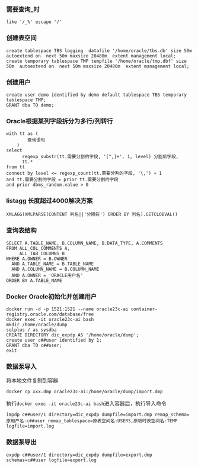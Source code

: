 ### 需要查询_时
~~~
like '/_%' escape '/' 
~~~
### 创建表空间
~~~
create tablespace TBS logging  datafile '/home/oracle/tbs.db' size 50m  autoextend on  next 50m maxsize 20480m  extent management local;
create temporary tablespace TMP tempfile '/home/oracle/tmp.dbf' size 50m  autoextend on  next 50m maxsize 20480m  extent management local;
~~~
### 创建用户
~~~
create user demo identified by demo default tablespace TBS temporary tablespace TMP;
GRANT dba TO demo;
~~~
### Oracle根据某列字段拆分为多行/列转行
~~~
with tt as (
        查询语句
    )
select
      regexp_substr(tt.需要分割的字段, '[^,]+', 1, level) 分割后字段,
      tt.*
from tt
connect by level <= regexp_count(tt.需要分割的字段, '\,') + 1
and tt.需要分割的字段 = prior tt.需要分割的字段
and prior dbms_random.value > 0
~~~
### listagg 长度超过4000解决方案
~~~
XMLAGG(XMLPARSE(CONTENT 列名||'分隔符') ORDER BY 列名).GETCLOBVAL()
~~~
### 查询表结构
~~~
SELECT A.TABLE_NAME, B.COLUMN_NAME, B.DATA_TYPE, A.COMMENTS
FROM ALL_COL_COMMENTS A,
     ALL_TAB_COLUMNS B
WHERE A.OWNER = B.OWNER
  AND A.TABLE_NAME = B.TABLE_NAME
  AND A.COLUMN_NAME = B.COLUMN_NAME
  AND A.OWNER = 'ORACLE用户名'
ORDER BY A.TABLE_NAME
~~~

### Docker Oracle初始化并创建用户
~~~
docker run -d -p 1521:1521 --name oracle23c-ai container-registry.oracle.com/database/free
docker exec -it oracle23c-ai bash
mkdir /home/oracle/dump
sqlplus / as sysdba
CREATE DIRECTORY dic_expdp AS '/home/oracle/dump';
create user c##user identified by 1;
GRANT dba TO c##user;
exit
~~~
### 数据泵导入
将本地文件复制到容器
~~~
docker cp xxx.dmp oracle23c-ai:/home/oracle/dump/import.dmp
~~~
执行`docker exec -it oracle23c-ai bash`进入容器后，执行导入命令
~~~
impdp c##user/1 directory=dic_expdp dumpfile=import.dmp remap_schema=原用户名:c##user remap_tablespace=原表空间名:USERS,原临时表空间名:TEMP logfile=import.log
~~~
### 数据泵导出
~~~
expdp c##user/1 directory=dic_expdp dumpfile=export.dmp schemas=c##user logfile=export.log
~~~
